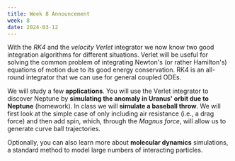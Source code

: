 ```yaml
---
title: Week 8 Announcement
week: 8
date: 2024-03-12
---
```


With the *RK4* and the *velocity Verlet* integrator we now know two
good integration algorithms for different situations. Verlet will be
useful for solving the common problem of integrating Newton's (or rather
Hamilton's) equations of motion due to its good energy
conservation. RK4 is an all-round integrator that we can use for
general coupled ODEs. 

We will study a few **applications**. You will use the Verlet
integrator to discover Neptune by **simulating the anomaly in Uranus'
orbit due to Neptune** (homework). In class we will **simulate a baseball
throw**. We will first look at the simple case of only including air
resistance (i.e., a drag force) and then add spin, which, through the
*Magnus force*, will allow us to generate curve ball trajectories.

Optionally, you can also learn more about **molecular dynamics**
simulations, a standard method to model large numbers of interacting
particles.
